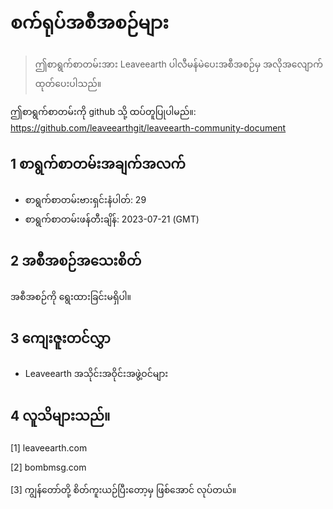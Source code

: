# စက်ရုပ်အစီအစဉ်များ

>ဤစာရွက်စာတမ်းအား Leaveearth ပါလီမန်မဲပေးအစီအစဉ်မှ အလိုအလျောက်ထုတ်ပေးပါသည်။

ဤစာရွက်စာတမ်းကို github သို့ ထပ်တူပြုပါမည်။: https://github.com/leaveearthgit/leaveearth-community-document

## 1 စာရွက်စာတမ်းအချက်အလက်

- စာရွက်စာတမ်းဗားရှင်းနံပါတ်: 29
- စာရွက်စာတမ်းဖန်တီးချိန်: 2023-07-21 (GMT)

## 2 အစီအစဉ်အသေးစိတ်

အစီအစဉ်ကို ရွေးထားခြင်းမရှိပါ။

## 3 ကျေးဇူးတင်လွှာ
* Leaveearth အသိုင်းအဝိုင်းအဖွဲ့ဝင်များ

## 4 လူသိများသည်။
[1] leaveearth.com

[2] bombmsg.com

[3] ကျွန်တော်တို့ စိတ်ကူးယဉ်ပြီးတော့မှ ဖြစ်အောင် လုပ်တယ်။